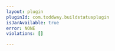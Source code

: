```yaml
---
layout: plugin
pluginId: com.toddway.buildstatusplugin
isJarAvailable: true
error: NONE
violations: []

---
```

